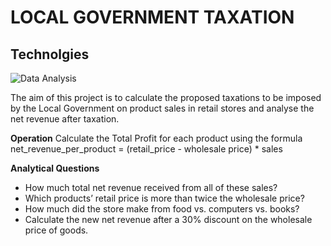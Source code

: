 # LOCAL GOVERNMENT TAXATION

## Technolgies
![Data Analysis](https://img.shields.io/badge/Data-Analysis-blue)

The aim of this project is to calculate the proposed taxations to be imposed by the Local Government on product sales in retail stores and analyse the net revenue after taxation.

**Operation**
Calculate the Total Profit for each product using the formula 
net_revenue_per_product = (retail_price - wholesale price) * sales

**Analytical Questions**
- How much total net revenue received from all of these sales?
- Which products’ retail price is more than twice the wholesale price?
- How much did the store make from food vs. computers vs. books?
- Calculate the new net revenue after a 30% discount on the wholesale price of goods.